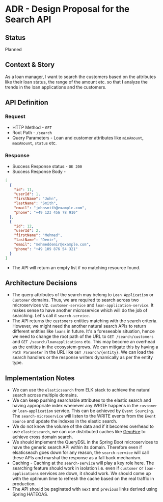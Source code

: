 # ADR - Design Proposal for the Search API

## Status

Planned

## Context & Story

As a loan manager, I want to search the customers based on the attributes like their loan status, the range of the amount etc. 
so that I analyze the trends in the loan applications and the customers.

## API Definition
### Request
* HTTP Method - `GET`
* Root Path - `/search`
* Query Parameters - Loan and customer attributes like `minAmount`, `maxAmount`, `status` etc.

### Response
* Success Response status - `OK 200`
* Success Response Body - 
```json
[
  {
    "id": 11,
    "userId": 1,
    "firstName": "John",
    "lastName": "Smith",
    "email": "johnsmith@example.com",
    "phone": "+49 123 456 78 910"
  },
  {
    "id": 12,
    "userId": 2,
    "firstName": "Mehmed",
    "lastName": "Demir",
    "email": "mehmeddemir@example.com",
    "phone": "+49 109 876 54 321"
  }
]
```
* The API will return an empty list if no matching resource found.

## Architecture Decisions

* The query attributes of the search may belong to `Loan Application` or `Customer` domains. Thus, we are required to search across two microservices viz. `customer-service` and `loan-application-service`.
It makes sense to have another microservice which will do the job of searching. Let's call it `search-service`.
* The API returns the `customers` entities matching with the search criteria. However, we might need the another natural search APIs to return
different entities like `loans` in future. It's a foreseeable situation, hence we need to change the root path of the URL to `GET /search/customers` 
and `GET /search/loanapplications` etc. This may become an overhead as the entities in the ecosystem grows. We can mitigate this by having a `Path Parameter`
in the URL like `GET /search/{entity}`. We can load the search handlers or the response writers dynamically as per the entity type.

## Implementation Notes

* We can use the `elasticsearch` from ELK stack to achieve the natural search across multiple domains.
* We can keep pushing searchable attributes to the elastic search and having appropriate index whenever any WRITE happens in the `customer` or
`loan-application` service. This can be achieved by `Event Sourcing`. The `search-microservice` will listen to the WRITE events from the `Event Source`
and update the indexes in the elastic search.
* We do not know the volume of the data and if it becomes overhead to use `elasticsearch`, we can use distributed caches like [GemFire](https://gemfire.docs.pivotal.io/910/geode/basic_config/the_cache/intro_cache_management.html) to achieve cross domain search.
* We should implement the QueryDSL in the Spring Boot microservices to have the generic search API within its domain. 
Therefore even if elsaticseach goes down for any reason, the `search-service` will call these APIs and marshal the response as a fall back mechanism.
* Caching - Caching at the `search-service` will play a key role here. The searching feature should work in isolation i.e. even if `customer`
or `loan-applications` services are down, it should work. We should come up with the optimum time to refresh the cache based on the real traffic in production.
* The API should be paginated with `next` and `previous` links derived using Spring HATEOAS.
